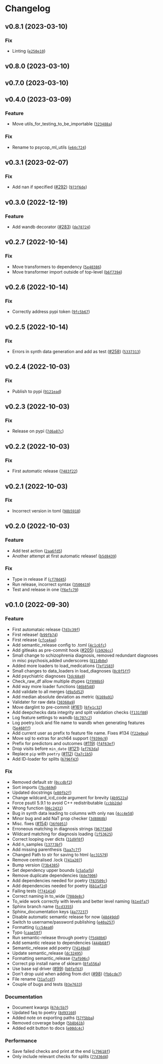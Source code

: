 # Changelog

<!--next-version-placeholder-->

## v0.8.1 (2023-03-10)
### Fix
* Linting ([`e250e10`](https://github.com/Aarhus-Psychiatry-Research/psycop-ml-utils/commit/e250e10d9501dfd147a10e8c48cdf50405efd0b5))

## v0.8.0 (2023-03-10)


## v0.7.0 (2023-03-10)


## v0.4.0 (2023-03-09)
### Feature
* Move utils_for_testing_to_be_importable ([`323488a`](https://github.com/Aarhus-Psychiatry-Research/psycop-ml-utils/commit/323488abc82308b4cd5512b345e3b5cfd8fc793b))

### Fix
* Rename to psycop_ml_utils ([`e64c724`](https://github.com/Aarhus-Psychiatry-Research/psycop-ml-utils/commit/e64c724669c04f4adfb82eef54d48db88a8c2d98))

## v0.3.1 (2023-02-07)
### Fix
* Add nan if specified ([#292](https://github.com/Aarhus-Psychiatry-Research/psycop-ml-utils/issues/292)) ([`973f6de`](https://github.com/Aarhus-Psychiatry-Research/psycop-ml-utils/commit/973f6deb0b9feccdad1f172ff5e10e9851690b93))

## v0.3.0 (2022-12-19)
### Feature
* Add wandb decorator ([#283](https://github.com/Aarhus-Psychiatry-Research/psycop-ml-utils/issues/283)) ([`de78724`](https://github.com/Aarhus-Psychiatry-Research/psycop-ml-utils/commit/de7872439f7e2dc6a0d41b3a16d32036eac12e18))

## v0.2.7 (2022-10-14)
### Fix
* Move transformers to dependency ([`5e40386`](https://github.com/Aarhus-Psychiatry-Research/psycop-ml-utils/commit/5e40386a4ae36a5ba1599ea25dccb28618c82750))
* Move transformer import outside of top-level ([`b6f7394`](https://github.com/Aarhus-Psychiatry-Research/psycop-ml-utils/commit/b6f7394526b32d81f1e2f454936967ee38d3b4d5))

## v0.2.6 (2022-10-14)
### Fix
* Correctly address pypi token ([`9fc5b67`](https://github.com/Aarhus-Psychiatry-Research/psycop-ml-utils/commit/9fc5b67ea061ffa507b48962cd2015da2ab96272))

## v0.2.5 (2022-10-14)
### Fix
* Errors in synth data generation and add as test ([#258](https://github.com/Aarhus-Psychiatry-Research/psycop-ml-utils/issues/258)) ([`5337313`](https://github.com/Aarhus-Psychiatry-Research/psycop-ml-utils/commit/5337313ab12e7e122c62ed3f340315c22cd6befb))

## v0.2.4 (2022-10-03)
### Fix
* Publish to pypi ([`9121ead`](https://github.com/Aarhus-Psychiatry-Research/psycop-ml-utils/commit/9121ead6479662209975e7c65b40ea55b128f556))

## v0.2.3 (2022-10-03)
### Fix
* Release on pypi ([`7d6a87c`](https://github.com/Aarhus-Psychiatry-Research/psycop-ml-utils/commit/7d6a87c8c540009ee16e2dfada133d2435d01aff))

## v0.2.2 (2022-10-03)
### Fix
* First automatic release ([`7483f22`](https://github.com/Aarhus-Psychiatry-Research/psycop-ml-utils/commit/7483f22add584e8fc7048b399df01305c73706f4))

## v0.2.1 (2022-10-03)
### Fix
* Incorrect version in toml ([`98b5918`](https://github.com/Aarhus-Psychiatry-Research/psycop-ml-utils/commit/98b59181587957b36976b6a82f6fe7dc36f8348d))

## v0.2.0 (2022-10-03)
### Feature
* Add test action ([`2aa6fd5`](https://github.com/Aarhus-Psychiatry-Research/psycop-ml-utils/commit/2aa6fd5da9bc82b5cdeb4190a8d835878b4ae96e))
* Another attempt at first automatic release! ([`b5d8439`](https://github.com/Aarhus-Psychiatry-Research/psycop-ml-utils/commit/b5d84390b4e72fc65a15f7656036a08f782e65e7))

### Fix
* Type in release if ([`cf70d45`](https://github.com/Aarhus-Psychiatry-Research/psycop-ml-utils/commit/cf70d4548af8b27aee0a596131ba158382daa36c))
* Run release, incorrect syntax ([`3500419`](https://github.com/Aarhus-Psychiatry-Research/psycop-ml-utils/commit/350041976006ce9ec5b5136899d6cd53b9a27c8a))
* Test and release in one ([`f6efc79`](https://github.com/Aarhus-Psychiatry-Research/psycop-ml-utils/commit/f6efc79ad05432542a281a9dbeb74196ddf9100f))

## v0.1.0 (2022-09-30)
### Feature
* First automataic release ([`7d3c39f`](https://github.com/Aarhus-Psychiatry-Research/psycop-ml-utils/commit/7d3c39f639dd1a97dabdb2baa7f170bf8f7eafe5))
* First release! ([`b99fb74`](https://github.com/Aarhus-Psychiatry-Research/psycop-ml-utils/commit/b99fb749ebee2b8d601f15e48cb36351d8a5c246))
* First release ([`cfce4ae`](https://github.com/Aarhus-Psychiatry-Research/psycop-ml-utils/commit/cfce4ae35ccb8ae3183a320518fb7d1469895bd3))
* Add semantic_release config to .toml ([`4c1c6fc`](https://github.com/Aarhus-Psychiatry-Research/psycop-ml-utils/commit/4c1c6fc0ae4583fc5f62fd8645649a1c74034ade))
* Add gitleaks as pre-commit hook ([#205](https://github.com/Aarhus-Psychiatry-Research/psycop-ml-utils/issues/205)) ([`cb926cc`](https://github.com/Aarhus-Psychiatry-Research/psycop-ml-utils/commit/cb926cca1277b09e096b5f086f07a377552e1cab))
* Small change to schizophrenia diagnosis, removed redundant diagnoses in misc psychosis,added underscores ([`811db0e`](https://github.com/Aarhus-Psychiatry-Research/psycop-ml-utils/commit/811db0e86e6410fff318703647e788c9991240bf))
* Added more loaders to load_medications ([`7ef1583`](https://github.com/Aarhus-Psychiatry-Research/psycop-ml-utils/commit/7ef1583aac1bc89db8fd3712341aa7aef5b0a5ca))
* Small changes to data_loaders in load_diagnoses ([`0c0f5ff`](https://github.com/Aarhus-Psychiatry-Research/psycop-ml-utils/commit/0c0f5ffec587556d57126d37d6caae1f6732467b))
* Add psychiatric diagnoses ([`3dc68a9`](https://github.com/Aarhus-Psychiatry-Research/psycop-ml-utils/commit/3dc68a919c4754b32ae513292f415897924a013a))
* Check_raw_df allow multiple dtypes ([`2f098b5`](https://github.com/Aarhus-Psychiatry-Research/psycop-ml-utils/commit/2f098b58c2ebcf7a0097cc5bd4cbd3e5ee6ad682))
* Add way more loader functions ([`46b8548`](https://github.com/Aarhus-Psychiatry-Research/psycop-ml-utils/commit/46b8548f1b897be1e7ec4fae91050442af1ca3f0))
* Add validate to all merges ([`d9a5d52`](https://github.com/Aarhus-Psychiatry-Research/psycop-ml-utils/commit/d9a5d5205e1f714e5d4174841955b202074ffc1f))
* Add median absolute deviation as metric ([`6169a91`](https://github.com/Aarhus-Psychiatry-Research/psycop-ml-utils/commit/6169a91dade8aab3861b3865f8c224d311563fd9))
* Validater for raw data ([`30360a9`](https://github.com/Aarhus-Psychiatry-Research/psycop-ml-utils/commit/30360a963887bb8a6b5b357ff4d1ae04cbd6cdfa))
* Move darglint to pre-commit ([#161](https://github.com/Aarhus-Psychiatry-Research/psycop-ml-utils/issues/161)) ([`6fe1c32`](https://github.com/Aarhus-Psychiatry-Research/psycop-ml-utils/commit/6fe1c32204023acf96260351b0dbb95f0068e721))
* Add deepchecks data integrity and split validation checks ([`f131f80`](https://github.com/Aarhus-Psychiatry-Research/psycop-ml-utils/commit/f131f80ea516442e7c7b26f639cb4d5e5f5c8e7c))
* Log feature settings to wandb ([`dc707c2`](https://github.com/Aarhus-Psychiatry-Research/psycop-ml-utils/commit/dc707c286aaf12698591d92d3f5e4ae42e1a8f06))
* Log poetry.lock and file name to wandb when generating features ([`5e460ff`](https://github.com/Aarhus-Psychiatry-Research/psycop-ml-utils/commit/5e460fff4176c6dba8effdc1c043c7ed9c72ca8b))
* Add current user as prefix to feature file name. Fixes #134 ([`f22e0ea`](https://github.com/Aarhus-Psychiatry-Research/psycop-ml-utils/commit/f22e0eac4960bfd87cf97790b95a49456bc2a952))
* Move sql to extras for arch64 support ([`f9394c9`](https://github.com/Aarhus-Psychiatry-Research/psycop-ml-utils/commit/f9394c9f7096660139c3bb96001022ed6b57e1cd))
* Prefix for predictors and outcomes ([#119](https://github.com/Aarhus-Psychiatry-Research/psycop-ml-utils/issues/119)) ([`f4f63ef`](https://github.com/Aarhus-Psychiatry-Research/psycop-ml-utils/commit/f4f63efed1da3cf930ade2e28e3ea8a3f14c309e))
* Drop visits before `min_date` ([#121](https://github.com/Aarhus-Psychiatry-Research/psycop-ml-utils/issues/121)) ([`ef763da`](https://github.com/Aarhus-Psychiatry-Research/psycop-ml-utils/commit/ef763dab65eeeb9d54d91a9b600439de8fd4564e))
* Replace `pip` with `poetry` ([#112](https://github.com/Aarhus-Psychiatry-Research/psycop-ml-utils/issues/112)) ([`3a7c1b5`](https://github.com/Aarhus-Psychiatry-Research/psycop-ml-utils/commit/3a7c1b5ff6fc9cedbbef864a5d1bfd922fa443bb))
* Add ID-loader for splits ([`6796f43`](https://github.com/Aarhus-Psychiatry-Research/psycop-ml-utils/commit/6796f436231f388f345afc437377fe6c7df9c83c))

### Fix
* Removed default str ([`0ccdbf2`](https://github.com/Aarhus-Psychiatry-Research/psycop-ml-utils/commit/0ccdbf21c77742c24c8dabc309bcc6ed310d22ef))
* Sort imports ([`7bc669d`](https://github.com/Aarhus-Psychiatry-Research/psycop-ml-utils/commit/7bc669d45a074b7e6de62110fde6ddf647b20338))
* Updated docstrings ([`e80fb2f`](https://github.com/Aarhus-Psychiatry-Research/psycop-ml-utils/commit/e80fb2f0afb2f50d26e2c9cc631da8a4993218f3))
* Change wildcard_icd_code argument for brevity ([`4b9522a`](https://github.com/Aarhus-Psychiatry-Research/psycop-ml-utils/commit/4b9522af3a073d4e8dd06a417f332992ca2dab19))
* Force psutil 5.9.1 to avoid C++ redistributable ([`ccbb2de`](https://github.com/Aarhus-Psychiatry-Research/psycop-ml-utils/commit/ccbb2de288ff2aeac1a2853379592ec2fbedc7e5))
* Wrong function ([`06c2431`](https://github.com/Aarhus-Psychiatry-Research/psycop-ml-utils/commit/06c243119a8d2837d3383b276727c98922ce27f3))
* Bug in synth data leading to columns with only nas ([`4cc4e58`](https://github.com/Aarhus-Psychiatry-Research/psycop-ml-utils/commit/4cc4e58f9c815023a2431b74a0bf86d7c439c8ab))
* Minor bug and add NaT prop checker ([`3d8868b`](https://github.com/Aarhus-Psychiatry-Research/psycop-ml-utils/commit/3d8868bd37b00ab7535c1d950b7cfd38acdc763c))
* Misc. fixes ([#154](https://github.com/Aarhus-Psychiatry-Research/psycop-ml-utils/issues/154)) ([`36f6051`](https://github.com/Aarhus-Psychiatry-Research/psycop-ml-utils/commit/36f60515caa50b6d1482d7d9a4b4e9f1ee795da2))
* Erroneous matching in diagnosis strings ([`967f304`](https://github.com/Aarhus-Psychiatry-Research/psycop-ml-utils/commit/967f304425c8a7a8d3d7d24ef2a3eef7e15b7cac))
* Wildcard matching for diagnosis loading ([`1f53625`](https://github.com/Aarhus-Psychiatry-Research/psycop-ml-utils/commit/1f53625f252449b565763e951502378694476316))
* Correct looping over dicts ([`31d9f0f`](https://github.com/Aarhus-Psychiatry-Research/psycop-ml-utils/commit/31d9f0ffdd873eb0f2f6067ef3b7acaf293bf8bd))
* Add n_samples ([`13773bf`](https://github.com/Aarhus-Psychiatry-Research/psycop-ml-utils/commit/13773bf42746d7ee066f217b6cc4f375019ce929))
* Add missing parenthesis ([`5aa7c7f`](https://github.com/Aarhus-Psychiatry-Research/psycop-ml-utils/commit/5aa7c7f0a324612355b90863bf8661dbfafa82f3))
* Changed Path to str for saving to html ([`ec31579`](https://github.com/Aarhus-Psychiatry-Research/psycop-ml-utils/commit/ec3157993f132618c9fa762b56937dd62facc422))
* Remove centralised .lock ([`741a207`](https://github.com/Aarhus-Psychiatry-Research/psycop-ml-utils/commit/741a20709c2e63080ecf3e8099fab0eab75b1f68))
* Bump version ([`73b4385`](https://github.com/Aarhus-Psychiatry-Research/psycop-ml-utils/commit/73b438575cca2654f82280b5e1201db7fd7f162c))
* Set dependency upper bounds ([`c5a5afb`](https://github.com/Aarhus-Psychiatry-Research/psycop-ml-utils/commit/c5a5afb7375e1e1bfd202c4ff6e0ed22a0ce5269))
* Remove duplicate dependencies ([`4de7006`](https://github.com/Aarhus-Psychiatry-Research/psycop-ml-utils/commit/4de7006b5ef18f80f424df91e0f08c47399b8c5a))
* Add dependencies needed for poetry ([`f63509c`](https://github.com/Aarhus-Psychiatry-Research/psycop-ml-utils/commit/f63509cd11a3539473dae83854e1c0e825495e87))
* Add dependencies needed for poetry ([`6b1af2d`](https://github.com/Aarhus-Psychiatry-Research/psycop-ml-utils/commit/6b1af2d5acd0af4ba78540485ef2e161483d27aa))
* Failing tests ([`f741414`](https://github.com/Aarhus-Psychiatry-Research/psycop-ml-utils/commit/f741414000b3b05955f3cadad75643ec6ff3b3d6))
* Correct naming in to_wide ([`708de8c`](https://github.com/Aarhus-Psychiatry-Research/psycop-ml-utils/commit/708de8c6fa9b7615f0002deb55a5e23489dd07e8))
* To_wide work correctly with levels and better level naming ([`61edfa7`](https://github.com/Aarhus-Psychiatry-Research/psycop-ml-utils/commit/61edfa754b5abb2760e3ecde4e0aa146e0f31b87))
* Sphinx branch name ([`5cd3355`](https://github.com/Aarhus-Psychiatry-Research/psycop-ml-utils/commit/5cd33556f90165a150b765e695199a1f49525f59))
* Sphinx_documentation keys ([`4a77237`](https://github.com/Aarhus-Psychiatry-Research/psycop-ml-utils/commit/4a772371eb73ca82cd366e6c7c28dba3799f7188))
* Disable automatic semantic release for now ([`48d49dd`](https://github.com/Aarhus-Psychiatry-Research/psycop-ml-utils/commit/48d49dde74e7a49d49873dc1ae9eed982c12bc2c))
* Switch to username/password publishing ([`e40a257`](https://github.com/Aarhus-Psychiatry-Research/psycop-ml-utils/commit/e40a2572217b865a62a43695e51549d204c81495))
* Formatting ([`cc54ea0`](https://github.com/Aarhus-Psychiatry-Research/psycop-ml-utils/commit/cc54ea0e8d47952ccbd90ee849c85333f2882c3d))
* Typo ([`caae59f`](https://github.com/Aarhus-Psychiatry-Research/psycop-ml-utils/commit/caae59fba8bfe684a01b387bcc745cbaa34f6448))
* Run semantic-release through poetry ([`f5d40b6`](https://github.com/Aarhus-Psychiatry-Research/psycop-ml-utils/commit/f5d40b615a64a5e270f570a22e41b39b91e731b5))
* Add semantic release to dependencies ([`444b68f`](https://github.com/Aarhus-Psychiatry-Research/psycop-ml-utils/commit/444b68f609620cf2a92c68bb049bb7204eb0ab12))
* Semantic_release add poetry ([`74149e8`](https://github.com/Aarhus-Psychiatry-Research/psycop-ml-utils/commit/74149e831bbc056f27b333306e5bdb3b64649d8a))
* Update semantic_release ([`dc32495`](https://github.com/Aarhus-Psychiatry-Research/psycop-ml-utils/commit/dc324953e10574155cf6840606bcbc9e204fc347))
* Formatting semantic_release ([`7afb96c`](https://github.com/Aarhus-Psychiatry-Research/psycop-ml-utils/commit/7afb96c71dfd95d1563b812cda4efd7d5ccdc32b))
* Correct pip install name of sklearn ([`8fa556a`](https://github.com/Aarhus-Psychiatry-Research/psycop-ml-utils/commit/8fa556ad8afd7716e70b16bce002918cc9420e9e))
* Use base sql driver ([#99](https://github.com/Aarhus-Psychiatry-Research/psycop-ml-utils/issues/99)) ([`b0fef63`](https://github.com/Aarhus-Psychiatry-Research/psycop-ml-utils/commit/b0fef63843df43e64aec3319a37d717d371e63b4))
* Don't drop uuid when adding from dict ([#98](https://github.com/Aarhus-Psychiatry-Research/psycop-ml-utils/issues/98)) ([`fb6cde7`](https://github.com/Aarhus-Psychiatry-Research/psycop-ml-utils/commit/fb6cde77c33c6a23cca4b816074d7ef638d9e23a))
* File rename ([`31afcdf`](https://github.com/Aarhus-Psychiatry-Research/psycop-ml-utils/commit/31afcdfda92de2b035c32865a7b4d01a4317ff4c))
* Couple of bugs and tests ([`03e7633`](https://github.com/Aarhus-Psychiatry-Research/psycop-ml-utils/commit/03e76333652ded05a6f23f3c882743d3bea811a1))

### Documentation
* Document kwargs ([`67dc5b7`](https://github.com/Aarhus-Psychiatry-Research/psycop-ml-utils/commit/67dc5b701faaf6bc52e2125262df346831e10a32))
* Updated faq to poetry ([`8d93160`](https://github.com/Aarhus-Psychiatry-Research/psycop-ml-utils/commit/8d93160e1d92d885f72b2d3096a9acf6b9d4b684))
* Added note on exporting paths ([`57f5bba`](https://github.com/Aarhus-Psychiatry-Research/psycop-ml-utils/commit/57f5bba30812fe93f76cd617f913981e35bf4a91))
* Removed coverage badge ([`5b8b61b`](https://github.com/Aarhus-Psychiatry-Research/psycop-ml-utils/commit/5b8b61b8cd759bce3f0f92290db609efbd647955))
* Added edit button to docs ([`e00dc4c`](https://github.com/Aarhus-Psychiatry-Research/psycop-ml-utils/commit/e00dc4c93d2e40dedb78ad110c78b6a6015a7973))

### Performance
* Save failed checks and print at the end ([`c79618f`](https://github.com/Aarhus-Psychiatry-Research/psycop-ml-utils/commit/c79618f887ce27ada7426f24550c21622e3caccb))
* Only include relevant checks for splits ([`77d36d4`](https://github.com/Aarhus-Psychiatry-Research/psycop-ml-utils/commit/77d36d4fc14e13f68929c8a5a7287884cd99ffc8))
